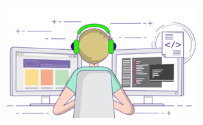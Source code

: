 <!-- ### Hi there 👋
**jsycdut/jsycdut** is a ✨ _special_ ✨ repository because its `README.md` (this file) appears on your GitHub profile.

Here are some ideas to get you started:

- 🔭 I’m currently working on ...
- 🌱 I’m currently learning ...
- 👯 I’m looking to collaborate on ...
- 🤔 I’m looking for help with ...
- 💬 Ask me about ...
- 📫 How to reach me: ...
- 😄 Pronouns: ...
- ⚡ Fun fact: ...
-->
<p align="center">
<img src="https://github.com/jsycdut/photos/blob/master/funny/fancy-coding.gif?raw=true"/>
</p>

<!-- ![funny-coding-gif](https://github.com/jsycdut/photos/blob/master/funny/fancy-coding.gif?raw=true)  -->

<!--![jsycdut's github stats](https://github-readme-stats.vercel.app/api?username=jsycdut&show_icons=true&theme=buefy)-->
